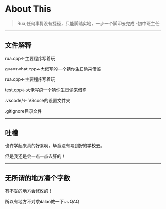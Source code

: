 # About This

> Rua,任何事情没有捷径，只能脚踏实地，一步一个脚印去完成 -初中班主任

----------
## 文件解释

rua.cpp←主要程序写着玩 
 
 
guesswhat.cpp←大佬写的一个猜你生日偷来借鉴 

rua.cpp←主要程序写着玩 

test.cpp←大佬写的一个猜你生日偷来借鉴 

.vscode/← VScode的设置文件夹 

.gitignore目录文件 

----------
## 吐槽

也许学起来真的好累啊，毕竟没有考到好的学校去。

但是我还是会一点一点去肝的！

----------
## 无所谓的地方凑个字数

有不妥的地方会修改的！

所以有地方不对求dalao教一下~~QAQ